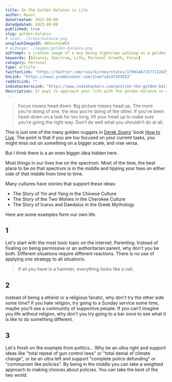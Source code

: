 ```yaml
---
title: On the Golden Balance in Life
author: Rasul
dateCreated: 2023-09-08
dateUpdated: 2023-09-08
published: true
slug: golden-balance
# icon: ./icons/balance.png
unsplashImageID: 902vnYeoWS4
# aiImage: ./images/golden-balance.png
aiPrompt: a cratoon image of a boy doing tightrope walking on a golden rope between to scyscrapers overlooking a street with many angry people view from above --v 5.2 --ar 2:1
keywords: [Balance, Spectrum, Life, Personal Growth, Focus]
category: Personal
type: article
twitterLink: "https://twitter.com/rasulkireev/status/1700146715771224255"
hnLink: "https://news.ycombinator.com/item?id=37433553"
redditLink: ""
indiehackersLink: "https://www.indiehackers.com/post/on-the-golden-balance-in-life-053072ff37"
description: It pays to approach your life with the golden balance in mind.
---
```



> Focus means head down. Big picture means head up. The more you’re doing of one, the less you’re doing of the other. If you’ve been head-down on a task for too long, lift your head up to make sure you’re going the right way. Don’t do well what you shouldn’t do at all.

This is just one of the many golden nuggets in [Derek Sivers](https://sive.rs)' book [How to Live](https://sive.rs/h). The point is that if you are too focused on your current tasks, you might miss out on something on a bigger scale, and vise versa.

But I think there is a an even bigger idea hidden here.

Most things in our lives live on the spectrum. Most of the time, the best place to be on that spectrum is in the middle and tipping your toes on either side of that middle from time to time.

Many cultures have stories that support these ideas:
- The Story of Yin and Yang in the Chinese Culture
- The Story of the Two Wolves in the Cherokee Culture
- The Story of Icarus and Daedalus in the Greek Mythology

Here are some examples form our own life.

## 1
Let's start with the most toxic topic on the internet. Parenting. Instead of fixating on being permissive or an authoritarian parent, why don't you be both. Different situations require different reactions. There is no use of applying one strategy to all situations.

> If all you have is a hammer, everything looks like a nail.

## 2
Instead of being a atheist or a religious fanatic, why don't try the other side some time? If you hate religion, try going to a Sunday service some time, maybe you'll see a community of supportive people. If you can't imagine you life without religion, why don't you try going to a bar once to see what it is like to do something different.

## 3
Let's finish on the example from politics... Why be an ultra right and support ideas like "total repeal of gun control laws" or "total denial of climate change", or be an ultra left and support "complete police defunding" or "communism like policies". By being in the middle you can take a weighted approach to making choices about policies. You can take the best of the two world.

